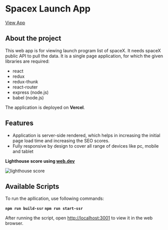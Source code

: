 # Spacex Launch App
[View App](https://spacex-launcher.vercel.app/)

## About the project

This web app is for viewing launch program list of spaceX. It needs spaceX public API to pull the data.
It is a single page application, for which the given libraries are required:
+ react
+ redux
+ redux-thunk
+ react-router
+ express (node.js)
+ babel (node.js)  

The application is deployed on **Vercel**.

## Features
+ Application is server-side rendered, which helps in increasing the initial page load time and increasing the SEO scores.
+ Fully responsive by design to cover all range of devices like pc, mobile and tablet

**Lighthouse score using [web.dev](https://web.dev/measure)**

![lighthouse score](https://i.ibb.co/b6yVsTr/webDev.png)


## Available Scripts

To run the apllication, use following commands:

**`npm run build-ssr`**
**`npm run start-ssr`**

After running the script, open [http://localhost:3001](http://localhost:3001) to view it in the web browser.
